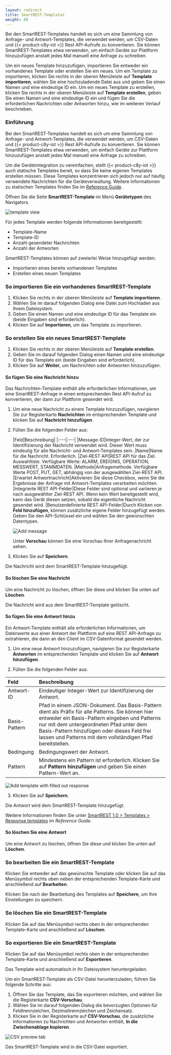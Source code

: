 ```yaml
---
layout: redirect
title: SmartREST-Templates
weight: 80
---
```


Bei den SmartREST-Templates handelt es sich um eine Sammlung von Anfrage- und Antwort-Templates, die verwendet werden, um CSV-Daten und {{< product-c8y-iot >}} Rest API-Aufrufe zu konvertieren. Sie können SmartREST-Templates etwa verwenden, um einfach Geräte zur Plattform hinzuzufügen anstatt jedes Mal manuell eine Anfrage zu schreiben.

Um ein neues Template hinzuzufügen, importieren Sie entweder ein vorhandenes Template oder erstellen Sie ein neues.
Um ein Template zu importieren, klicken Sie rechts in der oberen Menüleiste auf **Template importieren**, wählen Sie eine hochzuladende Datei aus und geben Sie einen Namen und eine eindeutige ID ein.
Um ein neues Template zu erstellen, klicken Sie rechts in der oberen Menüleiste auf **Template erstellen**, geben Sie einen Namen und eine eindeutige ID ein und fügen Sie die erforderlichen Nachrichten oder Antworten hinzu, wie im weiteren Verlauf beschrieben.

### Einführung

Bei den SmartREST-Templates handelt es sich um eine Sammlung von Anfrage- und Antwort-Templates, die verwendet werden, um CSV-Daten und {{< product-c8y-iot >}} Rest API-Aufrufe zu konvertieren. Sie können SmartREST-Templates etwa verwenden, um einfach Geräte zur Plattform hinzuzufügen anstatt jedes Mal manuell eine Anfrage zu schreiben.

Um die Geräteintegration zu vereinfachen, stellt {{< product-c8y-iot >}} auch statische Templates bereit, so dass Sie keine eigenen Templates erstellen müssen. Diese Templates konzentrieren sich jedoch nur auf häufig verwendete Nachrichten für die Geräteverwaltung. Weitere Informationen zu statischen Templates finden Sie im [Reference Guide](/reference/smartrest-two#mqtt-static-templates).

Öffnen Sie die Seite **SmartREST-Template** im Menü **Gerätetypen** des Navigators.

![template view](/images/benutzerhandbuch/DeviceManagement/devmgmt-devicetypes-smartrest.png)

Für jedes Template werden folgende Informationen bereitgestellt:

* Template-Name
* Template-ID
* Anzahl gesendeter Nachrichten
* Anzahl der Antworten

SmartREST-Templates können auf zweierlei Weise hinzugefügt werden:

- Importieren eines bereits vorhandenen Templates
- Erstellen eines neuen Templates

### So importieren Sie ein vorhandenes SmartREST-Template

1. Klicken Sie rechts in der oberen Menüleiste auf **Template importieren**.
2. Wählen Sie im darauf folgenden Dialog eine Datei zum Hochladen aus Ihrem Dateisystem.
3. Geben Sie einen Namen und eine eindeutige ID für das Template ein (beide Eingaben sind erforderlich).
4. Klicken Sie auf **Importieren**, um das Template zu importieren.

### So erstellen Sie ein neues SmartREST-Template

1. Klicken Sie rechts in der oberen Menüleiste auf **Template erstellen**.
2. Geben Sie im darauf folgenden Dialog einen Namen und eine eindeutige ID für das Template ein (beide Eingaben sind erforderlich).
3. Klicken Sie auf **Weiter**, um Nachrichten oder Antworten hinzuzufügen.


#### So fügen Sie eine Nachricht hinzu

Das Nachrichten-Template enthält alle erforderlichen Informationen, um eine SmartREST-Anfrage in einen entsprechenden Rest API-Aufruf zu konvertieren, der dann zur Plattform gesendet wird.

1. Um eine neue Nachricht zu einem Template hinzuzufügen, navigieren Sie zur Registerkarte **Nachrichten** im entsprechenden Template und klicken Sie auf **Nachricht hinzufügen**.

1. Füllen Sie die folgenden Felder aus:

	|Feld|Beschreibung|
|:---|:---|
|Message-ID|Integer-Wert, der zur Identifizierung der Nachricht verwendet wird. Dieser Wert muss eindeutig für alle Nachricht- und Antwort-Templates sein.
|Name|Name für die Nachricht. Erforderlich.
|Ziel-REST API|REST API für das Ziel. Auswahlliste. Verfügbare Werte: ALARM, EREIGNIS, OPERATION, MESSWERT, STAMMDATEN.
|Methode|Anfragemethode. Verfügbare Werte POST, PUT, GET, abhängig von der ausgewählten Ziel-REST API.
|Erwartet Antwortnachricht|Aktivieren Sie diese Checkbox, wenn Sie die Ergebnisse der Anfrage mit Antwort-Templates verarbeiten möchten.
|Integrierte REST API-Felder|Diese Felder sind optional und variieren je nach ausgewählter Ziel-REST API. Wenn kein Wert bereitgestellt wird, kann das Gerät diesen setzen, sobald die eigentliche Nachricht gesendet wird.
|Benutzerdefinierte REST API-Felder|Durch Klicken von **Feld hinzufügen**, können zusätzliche eigene Felder hinzugefügt werden. Geben Sie den API-Schlüssel ein und wählen Sie den gewünschten Datentypen.

	![Add message](/images/benutzerhandbuch/DeviceManagement/devmgmt-devicetypes-smartrest-addmessage.png)

	Unter **Vorschau** können Sie eine Vorschau Ihrer Anfragenachricht sehen.

3. Klicken Sie auf **Speichern**.

Die Nachricht wird dem SmartREST-Template hinzugefügt.

#### So löschen Sie eine Nachricht

Um eine Nachricht zu löschen, öffnen Sie diese und klicken Sie unten auf **Löschen**.

Die Nachricht wird aus dem SmartREST-Template gelöscht.

#### So fügen Sie eine Antwort hinzu

Ein Antwort-Template enthält alle erforderlichen Informationen, um Datenwerte aus einer Antwort der Plattform auf eine REST API-Anfrage zu extrahieren, die dann an den Client im CSV-Datenformat gesendet werden.

1. Um eine neue Antwort hinzuzufügen, navigieren Sie zur Registerkarte **Antworten** im entsprechenden Template und klicken Sie auf **Antwort hinzufügen**.

2. Füllen Sie die folgenden Felder aus:

<table>
<col style="width: 10%;">
<col style="width: 90%;">
<thead>
<tr>
<th align="left">Feld</th>
<th align="left">Beschreibung</th>
</tr>
</thead>
<tbody>
<tr>
<td align="left">Antwort-ID</td>
<td align="left">Eindeutiger Integer-Wert zur Identifizierung der Antwort.</td>
</tr>
<tr>
<td align="left">Basis-Pattern</td>
<td align="left">Pfad in einem JSON-Dokument. Das Basis-Pattern dient als Präfix für alle Patterns. Sie können hier entweder ein Basis-Pattern eingeben und Patterns nur mit dem untergeordneten Pfad unter dem Basis-Pattern hinzufügen oder dieses Feld frei lassen und Patterns mit dem vollständigen Pfad bereitstellen.</td>
</tr>
<tr>
<td align="left">Bedingung</td>
<td align="left">Bedingungswert der Antwort.</td>
</tr>
<tr>
<td align="left">Pattern</td>
<td align="left">Mindestens ein Pattern ist erforderlich. Klicken Sie auf <b>Pattern hinzufügen</b> und geben Sie einen Pattern-Wert an.</td>
</tr>
</tbody>
</table>

![Add template with filled out response](/images/benutzerhandbuch/DeviceManagement/devmgmt-devicetypes-smartrest-addresponse.png)

3. Klicken Sie auf **Speichern**.

Die Antwort wird dem SmartREST-Template hinzugefügt.

Weitere Informationen finden Sie unter [SmartREST 1.0 > Templates > Response templates](/reference/smartrest-one/#response-templates) im *Reference Guide*.

#### So löschen Sie eine Antwort

Um eine Antwort zu löschen, öffnen Sie diese und klicken Sie unten auf **Löschen**.

### So bearbeiten Sie ein SmartREST-Template

Klicken Sie entweder auf das gewünschte Template oder klicken Sie auf das Menüsymbol rechts oben neben der entsprechenden Template-Karte und anschließend auf **Bearbeiten**.

Klicken Sie nach der Bearbeitung des Templates auf **Speichern**, um Ihre Einstellungen zu speichern.

### So löschen Sie ein SmartREST-Template

Klicken Sie auf das Menüsymbol rechts oben in der entsprechenden Template-Karte und anschließend auf **Löschen**.


### So exportieren Sie ein SmartREST-Template

Klicken Sie auf das Menüsymbol rechts oben in der entsprechenden Template-Karte und anschließend auf **Exportieren**.

Das Template wird automatisch in Ihr Dateisystem heruntergeladen.

Um ein SmartREST-Template als CSV-Datei herunterzuladen, führen Sie folgende Schritte aus:

1. Öffnen Sie das Template, das Sie exportieren möchten, und wählen Sie die Registerkarte **CSV-Vorschau**.
2. Wählen Sie im darauf folgenden Dialog die bevorzugten Optionen für Feldtrennzeichen, Dezimaltrennzeichen und Zeichensatz.
3. Klicken Sie in der Registerkarte auf **CSV-Vorschau**, die zusätzliche Informationen zu Nachrichten und Antworten enthält, **In die Zwischenablage kopieren**.

![CSV preview tab](/images/benutzerhandbuch/DeviceManagement/devmgmt-devicetypes-smartrest-csv.png)

Das SmartREST-Template wird in die CSV-Datei exportiert.